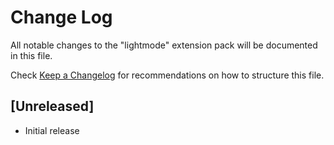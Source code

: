 # Change Log

All notable changes to the "lightmode" extension pack will be documented in this file.

Check [Keep a Changelog](http://keepachangelog.com/) for recommendations on how to structure this file.

## [Unreleased]

- Initial release

